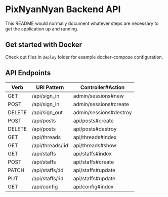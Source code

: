 # PixNyanNyan Backend API

This README would normally document whatever steps are necessary to get the
application up and running.

## Get started with Docker

Check out files in `deploy` folder for example docker-compose configuration.

## API Endpoints

Verb   | URI Pattern      | Controller#Action
------ | ---------------- | -----------------
GET    | /api/sign_in     | admin/sessions#new
POST   | /api/sign_in     | admin/sessions#create
DELETE | /api/sign_out    | admin/sessions#destroy
POST   | /api/posts       | api/posts#create
DELETE | /api/posts       | api/posts#destroy
GET    | /api/threads     | api/threads#index
GET    | /api/threads/:id | api/threads#show
GET    | /api/staffs      | api/staffs#index
POST   | /api/staffs      | api/staffs#create
PATCH  | /api/staffs/:id  | api/staffs#update
PUT    | /api/staffs/:id  | api/staffs#update
GET    | /api/config      | api/config#index
